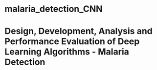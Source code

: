# malaria_detection_CNN
# Design, Development, Analysis and Performance Evaluation of Deep Learning Algorithms - Malaria Detection
